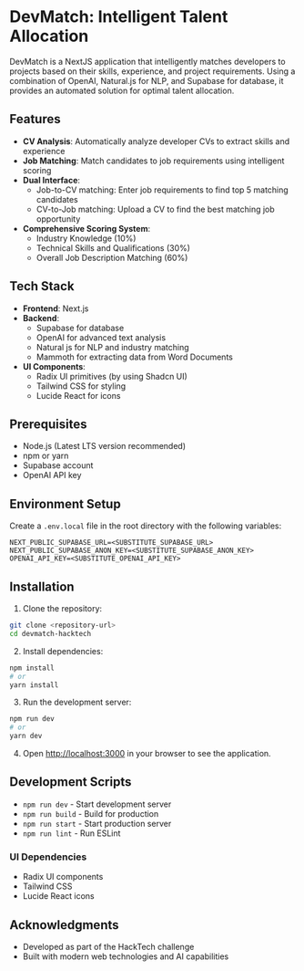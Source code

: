 # DevMatch: Intelligent Talent Allocation

DevMatch is a NextJS application that intelligently matches developers to projects based on their skills, experience, and project requirements. Using a combination of OpenAI, Natural.js for NLP, and Supabase for database, it provides an automated solution for optimal talent allocation.

## Features

- **CV Analysis**: Automatically analyze developer CVs to extract skills and experience
- **Job Matching**: Match candidates to job requirements using intelligent scoring
- **Dual Interface**:
  - Job-to-CV matching: Enter job requirements to find top 5 matching candidates
  - CV-to-Job matching: Upload a CV to find the best matching job opportunity
- **Comprehensive Scoring System**:
  - Industry Knowledge (10%)
  - Technical Skills and Qualifications (30%)
  - Overall Job Description Matching (60%)

## Tech Stack

- **Frontend**: Next.js
- **Backend**:
  - Supabase for database
  - OpenAI for advanced text analysis
  - Natural js for NLP and industry matching
  - Mammoth for extracting data from Word Documents
- **UI Components**:
  - Radix UI primitives (by using Shadcn UI)
  - Tailwind CSS for styling
  - Lucide React for icons

## Prerequisites

- Node.js (Latest LTS version recommended)
- npm or yarn
- Supabase account
- OpenAI API key

## Environment Setup

Create a `.env.local` file in the root directory with the following variables:

```plaintext
NEXT_PUBLIC_SUPABASE_URL=<SUBSTITUTE_SUPABASE_URL>
NEXT_PUBLIC_SUPABASE_ANON_KEY=<SUBSTITUTE_SUPABASE_ANON_KEY>
OPENAI_API_KEY=<SUBSTITUTE_OPENAI_API_KEY>
```

## Installation

1. Clone the repository:

```bash
git clone <repository-url>
cd devmatch-hacktech
```

2. Install dependencies:

```bash
npm install
# or
yarn install
```

3. Run the development server:

```bash
npm run dev
# or
yarn dev
```

4. Open [http://localhost:3000](http://localhost:3000) in your browser to see the application.

## Development Scripts

- `npm run dev` - Start development server
- `npm run build` - Build for production
- `npm run start` - Start production server
- `npm run lint` - Run ESLint

### UI Dependencies

- Radix UI components
- Tailwind CSS
- Lucide React icons

## Acknowledgments

- Developed as part of the HackTech challenge
- Built with modern web technologies and AI capabilities
